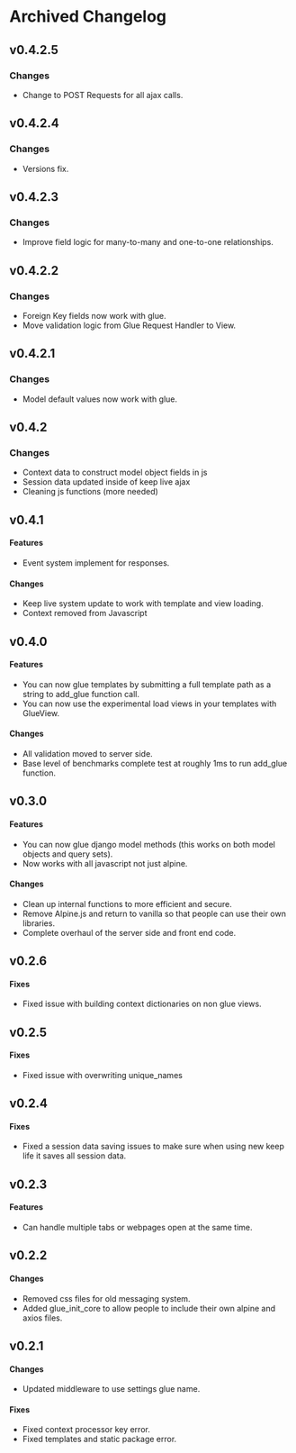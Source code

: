 # Archived Changelog

## v0.4.2.5

### Changes
- Change to POST Requests for all ajax calls. 


## v0.4.2.4

### Changes
- Versions fix. 


## v0.4.2.3

### Changes
- Improve field logic for many-to-many and one-to-one relationships. 

## v0.4.2.2

### Changes
- Foreign Key fields now work with glue.
- Move validation logic from Glue Request Handler to View.  

## v0.4.2.1

### Changes
- Model default values now work with glue.

## v0.4.2

### Changes
- Context data to construct model object fields in js
- Session data updated inside of keep live ajax
- Cleaning js functions (more needed)

## v0.4.1

#### Features
- Event system implement for responses.

#### Changes
- Keep live system update to work with template and view loading.
- Context removed from Javascript

## v0.4.0

#### Features
- You can now glue templates by submitting a full template path as a string to add_glue function call.
- You can now use the experimental load views in your templates with GlueView.

#### Changes
- All validation moved to server side.
- Base level of benchmarks complete test at roughly 1ms to run add_glue function.

## v0.3.0

#### Features
- You can now glue django model methods (this works on both model objects and query sets).
- Now works with all javascript not just alpine.

#### Changes
- Clean up internal functions to more efficient and secure.
- Remove Alpine.js and return to vanilla so that people can use their own libraries.
- Complete overhaul of the server side and front end code.

## v0.2.6

#### Fixes
- Fixed issue with building context dictionaries on non glue views.

## v0.2.5

#### Fixes
- Fixed issue with overwriting unique_names

## v0.2.4

#### Fixes
- Fixed a session data saving issues to make sure when using new keep life it saves all session data.

## v0.2.3

#### Features
- Can handle multiple tabs or webpages open at the same time.

## v0.2.2

#### Changes
- Removed css files for old messaging system.
- Added glue_init_core to allow people to include their own alpine and axios files.

## v0.2.1

#### Changes
- Updated middleware to use settings glue name.

#### Fixes
- Fixed context processor key error.
- Fixed templates and static package error.